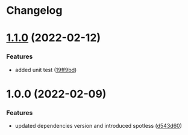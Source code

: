 # Changelog

# [1.1.0](https://github.com/lawkai/http4k-template/compare/v1.0.0...v1.1.0) (2022-02-12)


### Features

* added unit test ([19ff9bd](https://github.com/lawkai/http4k-template/commit/19ff9bd5c22a968989e7be077a75b0a27b8bf46b))

# 1.0.0 (2022-02-09)


### Features

* updated dependencies version  and introduced spotless ([d543d60](https://github.com/lawkai/http4k-template/commit/d543d6084750fabf5fd2b51054d105eea186c977))
